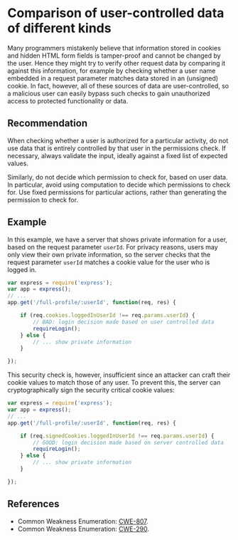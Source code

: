 # Comparison of user-controlled data of different kinds
Many programmers mistakenly believe that information stored in cookies and hidden HTML form fields is tamper-proof and cannot be changed by the user. Hence they might try to verify other request data by comparing it against this information, for example by checking whether a user name embedded in a request parameter matches data stored in an (unsigned) cookie. In fact, however, all of these sources of data are user-controlled, so a malicious user can easily bypass such checks to gain unauthorized access to protected functionality or data.


## Recommendation
When checking whether a user is authorized for a particular activity, do not use data that is entirely controlled by that user in the permissions check. If necessary, always validate the input, ideally against a fixed list of expected values.

Similarly, do not decide which permission to check for, based on user data. In particular, avoid using computation to decide which permissions to check for. Use fixed permissions for particular actions, rather than generating the permission to check for.


## Example
In this example, we have a server that shows private information for a user, based on the request parameter `userId`. For privacy reasons, users may only view their own private information, so the server checks that the request parameter `userId` matches a cookie value for the user who is logged in.


```javascript
var express = require('express');
var app = express();
// ...
app.get('/full-profile/:userId', function(req, res) {

    if (req.cookies.loggedInUserId !== req.params.userId) {
        // BAD: login decision made based on user controlled data
        requireLogin();
    } else {
        // ... show private information
    }

});

```
This security check is, however, insufficient since an attacker can craft their cookie values to match those of any user. To prevent this, the server can cryptographically sign the security critical cookie values:


```javascript
var express = require('express');
var app = express();
// ...
app.get('/full-profile/:userId', function(req, res) {

    if (req.signedCookies.loggedInUserId !== req.params.userId) {
        // GOOD: login decision made based on server controlled data
        requireLogin();
    } else {
        // ... show private information
    }

});

```

## References
* Common Weakness Enumeration: [CWE-807](https://cwe.mitre.org/data/definitions/807.html).
* Common Weakness Enumeration: [CWE-290](https://cwe.mitre.org/data/definitions/290.html).
